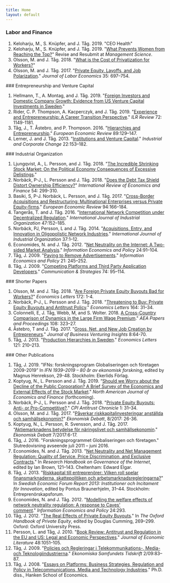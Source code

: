 ```yaml
---
title: Home
layout: default
---
```


### Labor and Finance
<ol>
 	<li>Keloharju, M., S. Knüpfer, and J. Tåg. 2019. "CEO Health"</li>
 	<li>Keloharju, M., S. Knüpfer, and J. Tåg. 2019. "<a href="https://ssrn.com/abstract=2730207" target="_blank" rel="noopener noreferrer">What Prevents Women from Reaching the Top?</a>" Revise and Resubmit at <em>Management Science</em>.</li>
 	<li>Olsson, M. and J. Tåg. 2018. "<a href="https://papers.ssrn.com/sol3/papers.cfm?abstract_id=3134462" target="_blank" rel="noopener noreferrer">What is the Cost of Privatization for Workers?</a>"</li>
 	<li>Olsson, M. and J. Tåg. 2017. "<a href="https://doi.org/10.1086/690712" target="_blank" rel="noopener noreferrer">Private Equity, Layoffs, and Job Polarization</a>." <em>Journal of Labor Economics</em> 35: 697–754.</li>
</ol>
### Entrepreneurship and Venture Capital
<ol>
 	<li>Hellmann, T., A. Montag, and J. Tåg. 2019. "<a href="https://papers.ssrn.com/sol3/papers.cfm?abstract_id=3372976" target="_blank" rel="noopener noreferrer">Foreign Investors and Domestic Company Growth: Evidence from US Venture Capital Investments in Sweden</a>."</li>
 	<li>Rider, C. P. Thompson, A. Kacperczyk, and J. Tåg. 2019. "<a href="https://doi.org/10.1177/0019793919852919" target="_blank" rel="noopener noreferrer">Experience and Entrepreneurship: A Career Transition Perspective</a>." <em>ILR Review</em> 72: 1149-1181.</li>
 	<li>Tåg, J., T. Åstebro, and P. Thompson. 2016. "<a href="http://dx.doi.org/10.1016/j.euroecorev.2016.06.007" target="_blank" rel="noopener noreferrer">Hierarchies and Entrepreneurship</a>." <em>European Economic Review</em> 89:129–147.</li>
 	<li>Lerner, J. and J. Tåg. 2013. "<a href="https://doi.org/10.1093/icc/dts050" target="_blank" rel="noopener noreferrer">Institutions and Venture Capital</a>." <em>Industrial and Corporate Change</em> 22:153–182.</li>
</ol>
### Industrial Organization
<ol>
 	<li>Ljungqvist, A., L. Persson, and J. Tåg. 2018. "<a href="https://ssrn.com/abstract=2714916" target="_blank" rel="noopener noreferrer">The Incredible Shrinking Stock Market: On the Political Economy Consequences of Excessive Delistings</a>."</li>
 	<li>Norbäck, P-J., L. Persson and J. Tåg. 2018. "<a href="https://doi.org/10.1016/j.iref.2017.09.012" target="_blank" rel="noopener noreferrer">Does the Debt Tax Shield Distort Ownership Efficiency?</a>" <em>International Review of Economics and Finance</em> 54: 299-310.</li>
 	<li>Basiki, S, P-J. Norbäck, L. Persson, and J. Tåg. 2017. "<a href="http://dx.doi.org/10.1016/j.euroecorev.2017.02.012" target="_blank" rel="noopener noreferrer">Cross-Border Acquisitions and Restructuring: Multinational Enterprises versus Private Equity-firms</a>."&nbsp;<em>European Economic Review&nbsp;</em>94:166–184.</li>
 	<li>Tangerås, T. and J. Tåg. 2016. "<a href="http://dx.doi.org/10.1016/j.ijindorg.2016.04.006" target="_blank" rel="noopener noreferrer">International Network Competition under Decentralized Regulation</a>." <em>International Journal of Industrial Organization&nbsp;</em>47:152–185.</li>
 	<li>Norbäck, PJ, Persson, L and J. Tåg. 2014.&nbsp;"<a href="http://dx.doi.org/10.1016/j.ijindorg.2014.07.003" target="_blank" rel="noopener noreferrer">Acquisitions, Entry, and Innovation in Oligopolistic Network Industries</a>." <em>International Journal of Industrial Organization</em> 37:1–12.</li>
 	<li>Economides, N. and J. Tåg. 2012. "<a href="http://dx.doi.org/10.1016/j.infoecopol.2012.01.001" target="_blank" rel="noopener noreferrer">Net Neutrality on the Internet: A Two-sided Market Analysis</a>." <em>Information Economics and Policy</em> 24:91–104.</li>
 	<li>Tåg, J. 2009. "<a href="http://dx.doi.org/10.1016/j.infoecopol.2009.02.001" target="_blank" rel="noopener noreferrer">Paying to Remove Advertisements</a>." <em>Information Economics and Policy</em>&nbsp;21: 245–252.</li>
 	<li>Tåg, J. 2009. "<a href="https://ssrn.com/abstract=1559094" target="_blank" rel="noopener noreferrer">Competing Platforms and Third Party Application Developers</a>." <em>Communication &amp; Strategies</em> 74: 95–114.</li>
</ol>
### Shorter Papers
<ol>
 	<li>Olsson, M. and J. Tåg. 2018. "<a href="https://doi.org/10.1016/j.econlet.2018.08.002" target="_blank" rel="noopener noreferrer">Are Foreign Private Equity Buyouts Bad for Workers?</a>" <em>Economics Letters</em> 172: 1-4.</li>
 	<li>Norbäck, P-J., L. Persson and J. Tåg. 2018. "<a href="https://doi.org/10.1016/j.econlet.2017.12.027" target="_blank" rel="noopener noreferrer">Threatening to Buy: Private Equity Buyouts and Antitrust Policy</a>." <em>Economics Letters</em> 164: 31–34.</li>
 	<li>Colonnelli, E, J. Tåg, Webb, M, and S. Wolter. 2018. <a href="https://www.aeaweb.org/articles?id=10.1257/pandp.20181067" target="_blank" rel="noopener noreferrer">A Cross-Country Comparison of Dynamics in the Large Firm Wage Premium</a>." <em>AEA Papers and Proceedings</em> 108: 323–27.</li>
 	<li>Åstebro, T and J. Tåg. 2017. "<a href="https://doi.org/10.1016/j.jbvi.2017.06.001" target="_blank" rel="noopener">Gross, Net, and New Job Creation by Entrepreneurs</a>." <em>Journal of Business Venturing Insights</em> 8:64-70.</li>
 	<li>Tåg, J. 2013. "<a href="http://dx.doi.org/10.1016/j.econlet.2013.08.001" target="_blank" rel="noopener noreferrer">Production Hierarchies in Sweden</a>." <em>Economics Letters</em> 121: 210–213.</li>
</ol>
### Other Publications
<ol>
    <li>Tåg, J. 2019. ”IFNs: forskningsprogram Globaliseringen och företagen 2009-2019” In <em>IFN 1939–2019 – 80 år av ekonomisk forskning</em>, edited by Magnus Henrekson, 29-48. Stockholm: Ekerlids Förlag.</li>
    <li>Koptyug, N., L. Persson and J. Tåg. 2019. “<a href="http://ssrn.com/abstract=3456584" target="_blank" rel="noopener noreferrer">Should we Worry about the Decline of the Public Corporation? A Brief Survey of the Economics and External Effects of the Stock Market</a>." <em>North American Journal of Economics and Finance</em> (forthcoming).</li>
 	<li>Norbäck, P-J., L. Persson and J. Tåg. 2018. "<a href="https://papers.ssrn.com/sol3/papers.cfm?abstract_id=3128858" target="_blank" rel="noopener noreferrer">Private Equity Buyouts: Anti- or Pro-Competitive?</a>." <em>CPI Antitrust Chronicle</em> 1: 31–34.</li>
 	<li>Olsson, M. and J. Tåg. 2017. "<a href="https://www.nationalekonomi.se/sites/default/files/NEFfiler/45-8-mojt.pdf" target="_blank" rel="noopener">Påverkar riskkapitalinvesteringar anställda och samhällsekonomin?</a>" <i>Ekonomisk Debatt</i>, 8/2017: 26-36.</li>
 	<li>Koptyug, N., L. Persson, R. Svensson, and J. Tåg. 2017. “<a href="https://nationalekonomi.se/sites/default/files/NEFfiler/45-7-nklprsjt.pdf" target="_blank" rel="noopener noreferrer">Aktiemarknadens betydelse för näringslivet och samhällsekonomin</a>." <em>Ekonomisk Debatt</em> 7/2017:6-17.</li>
 	<li>Tåg, J. 2016. "Forskningsprogrammet Globaliseringen och företagen." Slutredovisning avseende juli 2011 – juni 2016.</li>
 	<li>Economides, N. and J. Tåg. 2013. "<a href="http://www.e-elgar.com/shop/research-handbook-on-governance-of-the-internet" target="_blank" rel="noopener noreferrer">Net Neutrality and Net Management Regulation: Quality of Service, Price Discrimination, and Exclusive Contracts</a>." In <em>Research Handbook on Governance of the Internet</em>, edited by Ian Brown, 121–143. Cheltenham: Edward Elgar.</li>
 	<li>Tåg, J. 2013. "<a href="http://entreprenorskapsforum.se/wp-content/uploads/2013/11/SEF_Rapport2013_webb.pdf" target="_blank" rel="noopener noreferrer">Riskkapital till entreprenörer: Vilken roll spelar finansmarknaderna, skattepolitiken och arbetsmarknadsregleringarna?</a>" In <em>Swedish Economic Forum Report 2013: Institutioner och Incitament för Innovation</em>, edited by Pontus Braunerhjelm, 31–44. Stockholm: Entreprenörskapsforum.</li>
 	<li>Economides, N. and J. Tåg. 2012. "<a href="http://dx.doi.org/10.1016/j.infoecopol.2012.08.004" target="_blank" rel="noopener noreferrer">Modelling the welfare effects of network neutrality regulation: A response to Caves' comment</a>."&nbsp;<em>Information Economics and Policy</em>&nbsp;24:293.</li>
 	<li>Tåg, J. 2012. "<a href="http://dx.doi.org/10.1093/oxfordhb/9780195391589.013.0011" target="_blank" rel="noopener noreferrer">The Real Effects of Private Equity Buyouts</a>." In <em>The Oxford Handbook of Private Equity</em>, edited by Douglas Cumming, 269–299. Oxford: Oxford University Press.</li>
 	<li>Persson, L. and Tåg, J. 2010. "<a href="http://www.jstor.org/stable/29779721" target="_blank" rel="noopener noreferrer">Book Review: Antitrust and Regulation in the EU and US: Legal and Economic Perspectives</a>." <em>Journal of Economic Literature</em> 48:1051–105.</li>
 	<li>Tåg, J. 2009. "<a href="/assets/pdfs/Tag2009_EST.pdf" target="_blank" rel="noopener noreferrer">Policies och Regleringar i Telekommunikations-, Media- och Teknologiindustrierna</a>." <em>Ekonomiska Samfundets&nbsp;</em><i>Tidskrift</i>&nbsp;2/09:83–87.</li>
 	<li>Tåg, J. 2008. "<a href="/assets/pdfs/
	 Tag2008-Essays-on-Platforms.pdf" target="_blank" rel="noopener noreferrer">Essays on Platforms: Business Strategies, Regulation and Policy in Telecommunications, Media and Technology Industries</a>." Ph.D. diss., Hanken School of Economics.</li>
</ol>